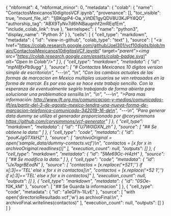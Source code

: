 {
  "nbformat": 4,
  "nbformat_minor": 0,
  "metadata": {
    "colab": {
      "name": "ContactosMexicanos10digitosVCF.ipynb",
      "provenance": [],
      "toc_visible": true,
      "mount_file_id": "1jBKqpP4-Oa_xVtDE1gyQDV8U3KJPY4QO",
      "authorship_tag": "ABX9TyNv7d6hNBaugnhf2mREqfEm",
      "include_colab_link": true
    },
    "kernelspec": {
      "name": "python3",
      "display_name": "Python 3"
    }
  },
  "cells": [
    {
      "cell_type": "markdown",
      "metadata": {
        "id": "view-in-github",
        "colab_type": "text"
      },
      "source": [
        "<a href=\"https://colab.research.google.com/github/Joel301/vcf10digits/blob/main/ContactosMexicanos10digitosVCF.ipynb\" target=\"_parent\"><img src=\"https://colab.research.google.com/assets/colab-badge.svg\" alt=\"Open In Colab\"/></a>"
      ]
    },
    {
      "cell_type": "markdown",
      "metadata": {
        "id": "mpN8fxPb9ugg"
      },
      "source": [
        "# Contactos Mexicanos 10 digitos version simple de escritorio\n",
        "---\n",
        "\n",
        "Con los cambios actuales de las formas de marcacion en Mexico multiples usuarios se ven retrasados en la forma de marcar. Es por eso que se hace este trabajo sencillo. Con la esperanza de eventualmente segirlo trabajando de forma abierta para solucionar una problematica sensilla.\n",
        "\n",
        "---\n",
        ">Para mas información: http://www.ift.org.mx/comunicacion-y-medios/comunicados-ift/es/partir-del-3-de-agosto-mexico-tendra-una-nueva-forma-de-marcacion-telefonica-comunicado-342019-16-de\n",
        "---\n",
        "Para generar data dummy se utilizo el generador proporcionado por @corysimmons https://github.com/corysimmons/vcf-generator"
      ]
    },
    {
      "cell_type": "markdown",
      "metadata": {
        "id": "TU7W0lDXN_zh"
      },
      "source": [
        "## Se obtiene la data:"
      ]
    },
    {
      "cell_type": "code",
      "metadata": {
        "id": "pouKJgGTXkHZ"
      },
      "source": [
        "archivoOriginal = open('sample_data/dummy-contacts.vcf')\n",
        "contactos = [x for x in archivoOriginal.readlines()]"
      ],
      "execution_count": null,
      "outputs": []
    },
    {
      "cell_type": "markdown",
      "metadata": {
        "id": "5Me69Oc-H4zH"
      },
      "source": [
        "## Se modifica la data:"
      ]
    },
    {
      "cell_type": "code",
      "metadata": {
        "id": "iJx7agrBEodN"
      },
      "source": [
        "contactos = [x.replace('+521','') if x[:3]=='TEL' else x for x in contactos]\n",
        "contactos = [x.replace('+52 1','') if x[:3]=='TEL' else x for x in contactos]"
      ],
      "execution_count": null,
      "outputs": []
    },
    {
      "cell_type": "markdown",
      "metadata": {
        "id": "0SOe_-f0K_kM"
      },
      "source": [
        "## Se Guarda la informacion"
      ]
    },
    {
      "cell_type": "code",
      "metadata": {
        "id": "a1eGFh-1ILvE"
      },
      "source": [
        "with open('directorioResultado.vcf','w') as archivoFinal:\n",
        "  archivoFinal.writelines(contactos)"
      ],
      "execution_count": null,
      "outputs": []
    }
  ]
}
